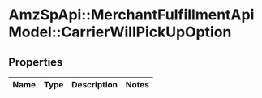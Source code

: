 # AmzSpApi::MerchantFulfillmentApiModel::CarrierWillPickUpOption

## Properties
Name | Type | Description | Notes
------------ | ------------- | ------------- | -------------


